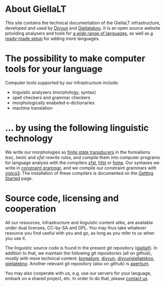 # About GiellaLT

This site contains the technical documentation of the GiellaLT
infrastructure, developed and used by [Divvun](http://divvun.no) and [Giellatekno](http://giellatekno.uit.no).
It is an open source website providing analysers and tools for
[a wide range of languages](LanguageModels.html), as well as
[a ready-made setup](infra/HowToAddANewLanguage.md) for adding more languages.




# The possibility to make computer tools for your language


Computer tools supported by our infrastructure include:


- linguistic analysers (morphology, syntax)
- spell checkers and grammar checkers
- morphologically enabeled e-dictionaries
- machine translation


# ... by using the following linguistic technology

We write our morphologies as [finite state transducers](https://en.wikipedia.org/wiki/Finite_state_transducer)
in the formalisms *lexc*, *twolc* and *xfst rewrite rules*, and compile them into computer programs for language analysis with the compilers [xfst](http://fsmbook.com), 
[hfst](http://www.ling.helsinki.fi/kieliteknologia/tutkimus/hfst/) or [foma](https://github.com/mhulden/foma).
Our syntaxes we write in [constraint grammar](https://en.wikipedia.org/wiki/Constraint_grammar),
and we compile our constraint grammars with [vislcg3](http://beta.visl.sdu.dk/cg3.html).
The installation of these compilers is documented on the [Getting Started](infra/GettingStarted.html) page.


# Source code, licensing and cooperation


All our resources, infrastructure and linguistic content alike, are available under dual licenses, CC-by-SA and GPL. You may thus take whatever resource you find useful with you and go, as long as you refer to us when you use it.

The linguistic source code is found in the present git repository ([giellalt](https://github.com/giellalt)). In addition to that, we maintain the following git repositories (all on github), mostly with more technical content: [borealium](https://github.com/borealium), [divvun](https://github.com/divvun), [divvungiellatekno](https://github.com/divvungiellatekno), [giellatekno](https://github.com/giellatekno). Another relevant git repository (also on github) is [apertium](https://github.com/apertium).

You may also cooperate with us, e.g. use our servers for your language, embark on a shared project, etc. In order to do that, please [contact us](https://divvungiellatekno.github.io/giellalt.uit.no/admin/people.html).
